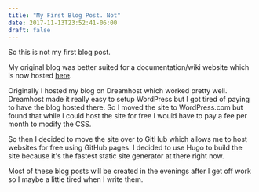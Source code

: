 ```yaml
---
title: "My First Blog Post. Not"
date: 2017-11-13T23:52:41-06:00
draft: false
---
```


So this is not my first blog post.

My original blog was better suited for a documentation/wiki website which is now hosted [here](https://github.com/ForeverAProgrammer/always-learning-wiki/wiki).

Originally I hosted my blog on Dreamhost which worked pretty well. Dreamhost made it really easy to setup WordPress but I got tired of paying to have the blog hosted there. So I moved the site to WordPress.com but found that while I could host the site for free I would have to pay a fee per month to modify the CSS.

So then I decided to move the site over to GitHub which allows me to host websites for free using GitHub pages. I decided to use Hugo to build the site because it's the fastest static site generator at there right now.

Most of these blog posts will be created in the evenings after I get off work so I maybe a little tired when I write them.  
